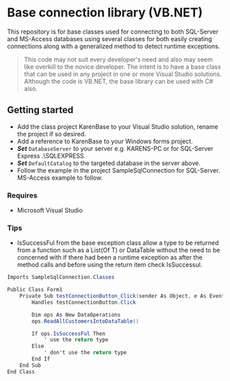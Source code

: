 # Base connection library (VB.NET)

This repository is for base classes used for connecting to both SQL-Server and MS-Access databases using several classes for both easily creating connections along with a generalized method to detect runtime exceptions.

> This code may not suit every developer's need and also may seem like overkill to the novice developer. The intent is to have a base class that can be used in any project in one or more Visual Studio solutions. Although the code is VB.NET, the base library can be used with C# also.

## Getting started
- Add the class project KarenBase to your Visual Studio solution, rename the project if so desired.
- Add a reference to KarenBase to your Windows forms project.
- ***Set*** `DatabaseServer` to your server e.g. KARENS-PC or for SQL-Server Express .\SQLEXPRESS
- ***Set*** `DefaultCatalog` to the targeted database in the server above.
- Follow the example in the project SampleSqlConnection for SQL-Server. MS-Access example to follow.

### Requires
- Microsoft Visual Studio

### Tips
- IsSuccessFul from the base exception class allow a type to be returned from a function such as a List(Of T) or DataTable without the need to be concerned with if there had been a runtime exception as after the method calls and before using the return item check IsSuccessul.

```csharp
Imports SampleSqlConnection.Classes

Public Class Form1
    Private Sub testConnectionButton_Click(sender As Object, e As EventArgs) _
        Handles testConnectionButton.Click

        Dim ops As New DataOperations
        ops.ReadAllCustomersIntoDataTable()

        If ops.IsSuccessFul Then
            ' use the return type
        Else
            ' don't use the return type
        End If
    End Sub
End Class
```




